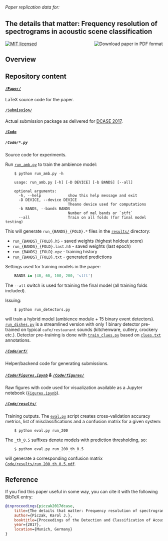 
###### *Paper replication data for:*

## The details that matter: Frequency resolution of spectrograms in acoustic scene classification

<a href="http://karol.piczak.com/papers/Piczak2017-DCASE.pdf"><img src="https://img.shields.io/badge/paper-PDF-ff69b4.svg" alt="Download paper in PDF format" title="Download paper in PDF format" align="right" /></a>

<a href="LICENSE"><img src="https://img.shields.io/badge/license-MIT-blue.svg" alt="MIT licensed" title="MIT licensed" /></a>

## Overview



## Repository content

#### [`/Paper/`](/Paper)

LaTeX source code for the paper.

#### [`/Submission/`](/Submission/)

Actual submission package as delivered for [DCASE 2017](http://www.cs.tut.fi/sgn/arg/dcase2017/challenge/submission).

#### [`/Code`](/Code/)

##### `/Code/*.py`

Source code for experiments.

Run [`run_amb.py`](Code/run_amb.py) to train the ambience model:

```
    $ python run_amb.py -h

    usage: run_amb.py [-h] [-D DEVICE] [-b BANDS] [--all]

    optional arguments:
      -h, --help            show this help message and exit
      -D DEVICE, --device DEVICE
                            Theano device used for computations
      -b BANDS, --bands BANDS
                            Number of mel bands or `stft`
      --all                 Train on all folds (for final model testing)
```

This will generate `run_{BANDS}_{FOLD}.*` files in the [`results/`](Code/results/) directory:

- `run_{BANDS}_{FOLD}.h5` - saved weights (highest holdout score)
- `run_{BANDS}_{FOLD}.last.h5` - saved weights (last epoch)
- `run_{BANDS}_{FOLD}.npz` - training history
- `run_{BANDS}_{FOLD}.txt` - generated predictions

Settings used for training models in the paper:

```python
    BANDS in [40, 60, 100, 200, 'stft']
```

The `--all` switch is used for training the final model (all training folds included).

Issuing:

```shell
    $ python run_detectors.py
```

will train a hybrid model (ambience module + 15 binary event detectors). [`run_dishes.py`](Code/run_dishes.py) is
a streamlined version with only 1 binary detector pre-trained on typical `cafe/restaurant` sounds
(kitchenware, cutlery, crockery etc.). Detector pre-training is done with [`train_clues.py`](Code/train_clues.py) based on [`clues.txt`](Code/clues.txt) annotations.

##### [`/Code/arf/`](/Code/arf/)

Helper/backend code for generating submissions.

##### [`/Code/Figures.ipynb`](/Code/Figures.ipynb) & [`/Code/figures/`](/Code/figures/)

Raw figures with code used for visualization available as a Jupyter notebook ([`Figures.ipynb`](Code/Figures.ipynb)).

##### [`/Code/results/`](/Code/results/)

Training outputs. The [`eval.py`](Code/eval.py) script creates cross-validation accuracy metrics, list of misclassifications
and a confusion matrix for a given system:

```
    $ python eval.py run_200
```

The `_th_0.5` suffixes denote models with prediction thresholding, so:

```
    $ python eval.py run_200_th_0.5
```

will generate a corresponding confusion matrix [`Code/results/run_200_th_0.5.pdf`](Code/results/run_200_th_0.5.pdf).


## Reference

If you find this paper useful in some way, you can cite it with the following BibTeX entry:

```bibtex
@inproceedings{piczak2017dcase,
    title={The details that matter: Frequency resolution of spectrograms in acoustic scene classification},
    author={Piczak, Karol J.},
    booktitle={Proceedings of the Detection and Classification of Acoustic Scenes and Events 2017 Workshop},
    year={2017},
    location={Munich, Germany}
}
```
